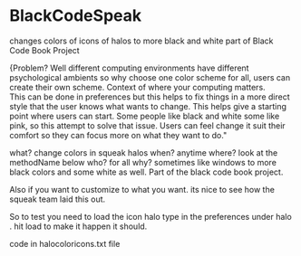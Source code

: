 # BlackCodeSpeak


changes colors of icons of halos to more black and white part of Black Code Book Project

{Problem?   Well different computing environments have different psychological  ambients so why choose one color scheme for all, users can create their own scheme.  Context of where your computing matters.  
This can  be done in preferences but this helps to fix things in a more direct style that the user knows what wants to change. This helps give a starting point  where users can start.    Some people like black and white some like pink, so this attempt to solve that issue.   Users can feel change it suit their comfort so they can focus more on what they want to do."  

what? change colors in squeak halos when? anytime where? look at the methodName below who? for all why? sometimes like windows to more black colors and some white as well. Part of the black code book project.

Also if you want to customize to what you want. its nice to see how the squeak team laid this out.

So to test you need to load the icon halo type in the preferences under halo . hit load to make it happen it should.

code in halocoloricons.txt file
